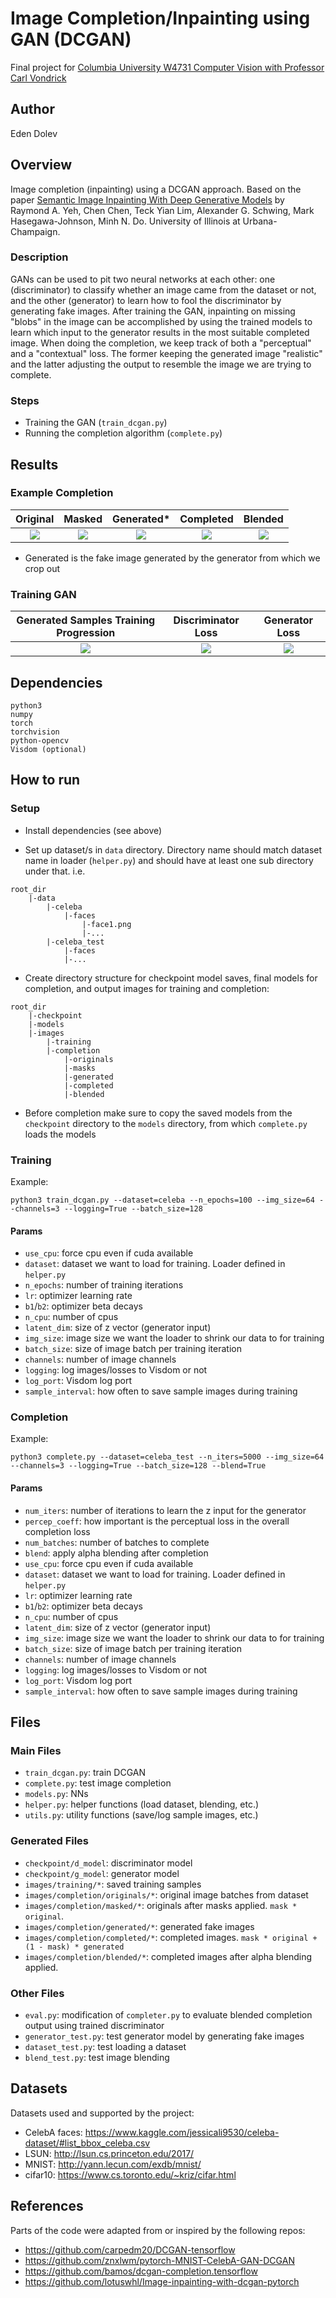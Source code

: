 # Image Completion/Inpainting using GAN (DCGAN)

Final project for [Columbia University W4731 Computer Vision with Professor Carl Vondrick](http://w4731.cs.columbia.edu/)

## Author
Eden Dolev

## Overview
Image completion (inpainting) using a DCGAN approach. Based on the paper [Semantic Image Inpainting With Deep Generative Models](https://arxiv.org/pdf/1607.07539.pdf) by Raymond A. Yeh, Chen Chen, Teck Yian Lim,
Alexander G. Schwing, Mark Hasegawa-Johnson, Minh N. Do. University of Illinois at Urbana-Champaign.

### Description
GANs can be used to pit two neural networks at each other: one (discriminator) to classify whether an image came from the dataset or not, and the other (generator) to learn how to fool the discriminator by generating fake images.
After training the GAN, inpainting on missing "blobs" in the image can be accomplished by using the trained models to learn which input to the generator results in the most suitable completed image.
When doing the completion, we keep track of both a "perceptual" and a "contextual" loss. The former keeping the generated image "realistic" and the latter adjusting the output to resemble the image we are trying to complete.

### Steps
- Training the GAN (`train_dcgan.py`)
- Running the completion algorithm (`complete.py`)

## Results
### Example Completion
| Original                          | Masked                         | Generated*                         | Completed                         | Blended                         |
| :-------------------------------: |:------------------------------:| :------------------------------:  | :-------------------------------: | :----------------------------:  |
| ![](assets/example/original.png)  | ![](assets/example/masked.png) | ![](assets/example/generated.png) | ![](assets/example/completed.png) | ![](assets/example/blended.png) |

* Generated is the fake image generated by the generator from which we crop out

### Training GAN

| Generated Samples Training Progression        | Discriminator Loss                     | Generator Loss                         |
| :-------------------------------------------: | :------------------------------------: | :------------------------------------: |
| ![](assets/training/celeba/sample.gif)        | ![](assets/training/celeba/d_loss.svg) | ![](assets/training/celeba/g_loss.svg) |

## Dependencies
```
python3
numpy
torch
torchvision
python-opencv
Visdom (optional)
```

## How to run

### Setup
- Install dependencies (see above)

- Set up dataset/s in `data` directory. Directory name should match dataset name in loader (`helper.py`) and should have at least one sub directory under that.
i.e.
```
root_dir
    |-data
        |-celeba
            |-faces
                |-face1.png
                |-...
        |-celeba_test
            |-faces
            |-...
```

- Create directory structure for checkpoint model saves, final models for completion, and output images for training and completion:
```
root_dir
    |-checkpoint
    |-models
    |-images
        |-training
        |-completion
            |-originals
            |-masks
            |-generated
            |-completed
            |-blended
```

- Before completion make sure to copy the saved models from the `checkpoint` directory to the `models` directory, from which `complete.py` loads the models

### Training
Example:
```
python3 train_dcgan.py --dataset=celeba --n_epochs=100 --img_size=64 --channels=3 --logging=True --batch_size=128
```
#### Params
- `use_cpu`: force cpu even if cuda available
- `dataset`: dataset we want to load for training. Loader defined in `helper.py`
- `n_epochs`: number of training iterations
- `lr`: optimizer learning rate
- `b1`/`b2`: optimizer beta decays
- `n_cpu`: number of cpus
- `latent_dim`: size of z vector (generator input)
- `img_size`: image size we want the loader to shrink our data to for training
- `batch_size`: size of image batch per training iteration
- `channels`: number of image channels
- `logging`: log images/losses to Visdom or not
- `log_port`: Visdom log port
- `sample_interval`: how often to save sample images during training

### Completion
Example:
```
python3 complete.py --dataset=celeba_test --n_iters=5000 --img_size=64 --channels=3 --logging=True --batch_size=128 --blend=True
```
#### Params
- `num_iters`: number of iterations to learn the z input for the generator
- `percep_coeff`: how important is the perceptual loss in the overall completion loss
- `num_batches`: number of batches to complete
- `blend`: apply alpha blending after completion
- `use_cpu`: force cpu even if cuda available
- `dataset`: dataset we want to load for training. Loader defined in `helper.py`
- `lr`: optimizer learning rate
- `b1`/`b2`: optimizer beta decays
- `n_cpu`: number of cpus
- `latent_dim`: size of z vector (generator input)
- `img_size`: image size we want the loader to shrink our data to for training
- `batch_size`: size of image batch per training iteration
- `channels`: number of image channels
- `logging`: log images/losses to Visdom or not
- `log_port`: Visdom log port
- `sample_interval`: how often to save sample images during training

## Files
### Main Files
- `train_dcgan.py`: train DCGAN
- `complete.py`: test image completion
- `models.py`: NNs
- `helper.py`: helper functions (load dataset, blending, etc.)
- `utils.py`: utility functions (save/log sample images, etc.)

### Generated Files
- `checkpoint/d_model`: discriminator model
- `checkpoint/g_model`: generator model
- `images/training/*`: saved training samples
- `images/completion/originals/*`: original image batches from dataset
- `images/completion/masked/*`: originals after masks applied. `mask * original`.
- `images/completion/generated/*`: generated fake images
- `images/completion/completed/*`: completed images. `mask * original + (1 - mask) * generated`
- `images/completion/blended/*`: completed images after alpha blending applied.

### Other Files
- `eval.py`: modification of `completer.py` to evaluate blended completion output using trained discriminator
- `generator_test.py`: test generator model by generating fake images
- `dataset_test.py`: test loading a dataset
- `blend_test.py`: test image blending


## Datasets
Datasets used and supported by the project:
- CelebA faces:
https://www.kaggle.com/jessicali9530/celeba-dataset/#list_bbox_celeba.csv
- LSUN:
http://lsun.cs.princeton.edu/2017/
- MNIST:
http://yann.lecun.com/exdb/mnist/
- cifar10:
https://www.cs.toronto.edu/~kriz/cifar.html

## References
Parts of the code were adapted from or inspired by the following repos:
- https://github.com/carpedm20/DCGAN-tensorflow
- https://github.com/znxlwm/pytorch-MNIST-CelebA-GAN-DCGAN
- https://github.com/bamos/dcgan-completion.tensorflow
- https://github.com/lotuswhl/Image-inpainting-with-dcgan-pytorch